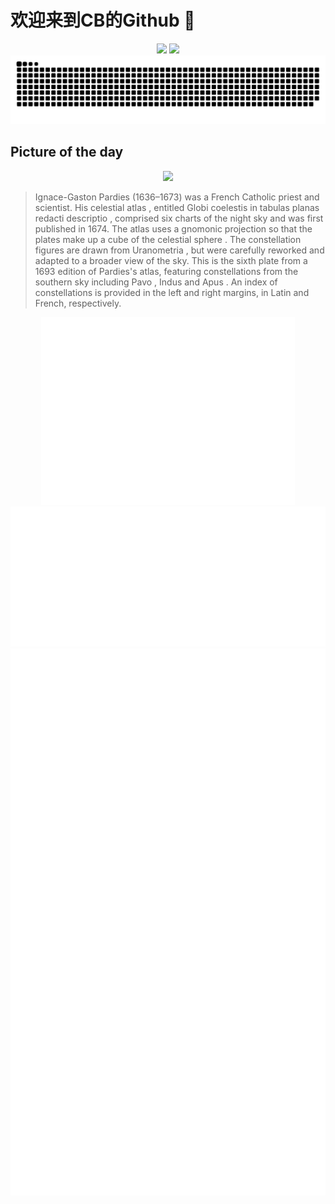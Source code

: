 
# 欢迎来到CB的Github 👋

<div align="center">
  <img height="137px" src="https://github-readme-stats.vercel.app/api?username=SuperCB&show_icons=true&theme=radical" />
  <img height="137px" src="https://github-readme-stats.vercel.app/api/top-langs/?username=SuperCB&hide_title=true&hide_border=true&layout=compact&langs_count=6&text_color=000&icon_color=fff" />
</div>


<div align="center">
    <img src="./contribution-snake/github-contribution-grid-snake.svg" />
</div>



## Picture of the day
<div align="center">
  <img width=400px src="https://upload.wikimedia.org/wikipedia/commons/thumb/d/d7/Ignace_Gaston_Pardies-Plate_6.jpg/750px-Ignace_Gaston_Pardies-Plate_6.jpg" />
</div>

>Ignace-Gaston Pardies  (1636–1673) was a French Catholic priest and scientist. His  celestial atlas , entitled  Globi coelestis in tabulas planas redacti descriptio , comprised six charts of the night sky and was first published in 1674. The atlas uses a  gnomonic projection  so that the plates make up a cube of the  celestial sphere . The  constellation  figures are drawn from  Uranometria , but were carefully reworked and adapted to a broader view of the sky. This is the sixth plate from a 1693 edition of Pardies's atlas, featuring constellations from the  southern sky  including  Pavo ,  Indus  and  Apus . An index of constellations is provided in the left and right margins, in Latin and French, respectively.



<div align="center">
  <img height="300px" src="base_metrics.svg" />
  <img  src="metrics.plugin.calendar.full.svg" />
</div>


<div align="center">
  <img  src="plugin_metrics.svg" /> 
</div>
